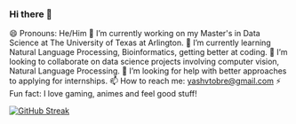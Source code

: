 ### Hi there 👋

<!--
**Yash-Tobre/Yash-Tobre** is a ✨ _special_ ✨ repository because its `README.md` (this file) appears on your GitHub profile.

Here are some ideas to get you started:

- 🔭 I’m currently working on ...
- 🌱 I’m currently learning ...
- 👯 I’m looking to collaborate on ...
- 🤔 I’m looking for help with ...
- 💬 Ask me about ...
- 📫 How to reach me: ...
- 😄 Pronouns: ...
- ⚡ Fun fact: ...
-->
😄 Pronouns: He/Him
🔭 I’m currently working on my Master's in Data Science at The University of Texas at Arlington.
🌱 I’m currently learning Natural Language Processing, Bioinformatics, getting better at coding.
👯 I’m looking to collaborate on data science projects involving computer vision, Natural Language Processing.
🤔 I’m looking for help with better approaches to applying for internships.
📫 How to reach me: yashvtobre@gmail.com
⚡ Fun fact: I love gaming, animes and feel good stuff!


[![GitHub Streak](https://github-readme-streak-stats.herokuapp.com?user=Yash-Tobre&theme=dawnfox&exclude_days=Sun%2CSat&card_width=899)](https://git.io/streak-stats)
